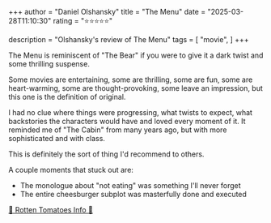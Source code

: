 +++
author = "Daniel Olshansky"
title = "The Menu"
date = "2025-03-28T11:10:30"
rating = "⭐⭐⭐⭐⭐"

description = "Olshansky's review of The Menu"
tags = [
    "movie",
]
+++


The Menu is reminiscent of "The Bear" if you were to give it a dark twist and
some thrilling suspense.

Some movies are entertaining, some are thrilling, some are fun, some are heart-warming,
some are thought-provoking, some leave an impression, but this one is the definition
of original.

I had no clue where things were progressing, what twists to expect, what backstories
the characters would have and loved every moment of it. It reminded me of "The Cabin"
from many years ago, but with more sophisticated and with class.

This is definitely the sort of thing I'd recommend to others.

A couple moments that stuck out are:

- The monologue about "not eating" was something I'll never forget
- The entire cheesburger subplot was masterfully done and executed

[🍅 Rotten Tomatoes Info 🍅](https://www.rottentomatoes.com/m/the_menu)
